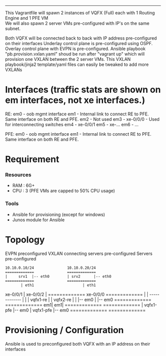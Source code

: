 
***
This Vagrantfile will spawn 2 instances of VQFX (Full) each with 1 Routing Engine and 1 PFE VM  
We will also spawn 2 server VMs pre-configured with IP's on the same subnet.

Both VQFX will be connected back to back with IP address pre-configured on their interfaces
Underlay control plane is pre-configured using OSPF.
Overlay control plane with EVPN is pre-configured.
Ansible playbook "pb.provision.vxlan.yaml" shoud be run after "vagrant up" which will provision one VXLAN between the 2 server VMs.
  This VXLAN playbook/jinja2 template/yaml files can easily be tweaked to add more VXLANs

# Interfaces (traffic stats are shown on em interfaces, not xe interfaces.)
RE:
em0 - oob mgmt interface 
em1 - Internal link to connect RE to PFE. Same interface on both RE and PFE.
em2 - Not used
em3 - xe-0/0/0 - Used for interconnecting switches
em4 - xe-0/0/1 
em5 - xe-...
em6 - ...

PFE:
em0 - oob mgmt interface 
em1 - Internal link to connect RE to PFE. Same interface on both RE and PFE.

# Requirement

### Resources
 - RAM : 6G+
 - CPU : 3 (PFE VMs are capped to 50% CPU usage)

### Tools
 - Ansible for provisioning (except for windows)
 - Junos module for Ansible

# Topology

EVPN preconfigured
VXLAN connecting servers pre-configured
Servers pre-configured

    10.10.0.10/24               10.10.0.20/24
    =============               =============
    |     srv1  |-- eth0        | srv2      |-- eth0
    =============               =============
           | eth1                      | eth1
  xe-0/0/1 |                  xe-0/0/2 |
    =============    xe-0/0/0   =============
    |           | ------------- |           |
    | vqfx1-re  |               | vqfx2-re  |
    |           |-- em0         |           |-- em0
    =============               =============
        em1|                        em1|
    =============               =============
    | vqfx1-pfe |-- em0         | vqfx1-pfe |-- em0
    =============               =============

# Provisioning / Configuration

Ansible is used to preconfigured both VQFX with an IP address on their interfaces
